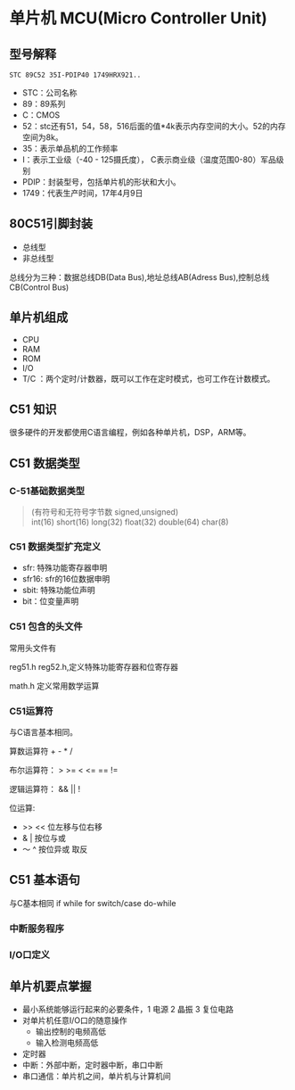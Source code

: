 # 单片机 MCU(Micro Controller Unit)

## 型号解释

`STC 89C52 35I-PDIP40 1749HRX921..`

* STC：公司名称
* 89：89系列
* C：CMOS
* 52：stc还有51，54，58，516后面的值*4k表示内存空间的大小。52的内存空间为8k。
* 35：表示单品机的工作频率
* I：表示工业级（-40 - 125摄氏度）， C表示商业级（温度范围0-80）军品级别
* PDIP：封装型号，包括单片机的形状和大小。
* 1749：代表生产时间，17年4月9日

## 80C51引脚封装

* 总线型
* 非总线型

总线分为三种：数据总线DB(Data Bus),地址总线AB(Adress Bus),控制总线CB(Control Bus)

## 单片机组成

* CPU
* RAM
* ROM
* I/O
* T/C ：两个定时/计数器，既可以工作在定时模式，也可工作在计数模式。

## C51 知识

很多硬件的开发都使用C语言编程，例如各种单片机，DSP，ARM等。

## C51 数据类型

### C-51基础数据类型

> (有符号和无符号字节数 signed,unsigned)  
  int(16) short(16) long(32) float(32) double(64) char(8) 

### C51 数据类型扩充定义

* sfr: 特殊功能寄存器申明
* sfr16: sfr的16位数据申明
* sbit: 特殊功能位声明
* bit：位变量声明

### C51 包含的头文件

常用头文件有

reg51.h reg52.h,定义特殊功能寄存器和位寄存器

math.h 定义常用数学运算

### C51运算符

与C语言基本相同。

算数运算符 + - * / 

布尔运算符：  \> \>= \< \<= == != 

逻辑运算符： && || !

位运算:

* \>\> \<\< 位左移与位右移
* & | 按位与或
* ～ ^ 按位异或 取反 

## C51 基本语句

与C基本相同 if while for switch/case do-while

### 中断服务程序

### I/O口定义

## 单片机要点掌握

* 最小系统能够运行起来的必要条件，1 电源 2 晶振 3 复位电路
* 对单片机任意I/O口的随意操作
  * 输出控制的电频高低
  * 输入检测电频高低
* 定时器
* 中断：外部中断，定时器中断，串口中断
* 串口通信：单片机之间，单片机与计算机间

